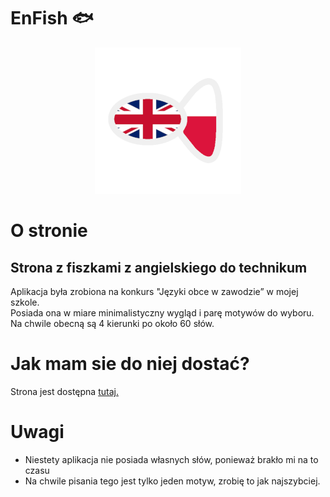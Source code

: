 # EnFish :fish:
<p align="center">
    <img src="obrazy/logo.png">
    <!-- logo jest bardzo do zmiany -->
</p>


# O stronie 
## Strona z fiszkami z angielskiego do technikum 
Aplikacja była zrobiona na konkurs "Języki obce w zawodzie” w mojej szkole. <br>
Posiada ona w miare minimalistyczny wygląd i parę motywów do wyboru. <br>
Na chwile obecną są 4 kierunki po około 60 słów.

# Jak mam sie do niej dostać?
Strona jest dostępna [tutaj.](https://wojtas3422.github.io/EnFish)

# Uwagi
- Niestety aplikacja nie posiada własnych słów, ponieważ brakło mi na to czasu
- Na chwile pisania tego jest tylko jeden motyw, zrobię to jak najszybciej.